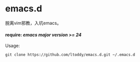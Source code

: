 # emacs.d
脱离vim邪教，入坑emacs。

#### require: *emacs major version >= 24*

Usage:

    git clone https://github.com/ltoddy/emacs.d.git ~/.emacs.d
